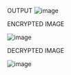 OUTPUT
![image](https://github.com/user-attachments/assets/e86e6964-2a9e-448b-8100-f6d0305e1673)

ENCRYPTED IMAGE

![image](https://github.com/user-attachments/assets/b8fa7873-1ad0-4541-a393-d5cfd9e03b77)

DECRYPTED IMAGE

![image](https://github.com/user-attachments/assets/f5f970c0-bc5a-4bb2-bd8f-67c633db7e8f)
